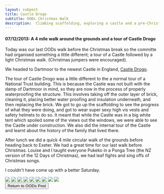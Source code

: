 ```yaml
---
layout: subpost
title: Castle Drogo
subtitle: OODs Christmas Walk
description:  Climbing scaffolding, exploring a castle and a pre-Christmas Walk. 
---
```


<h4>07/12/2013: A 4 mile walk around the grounds and a tour of Castle Drogo</h4>

Today was our last OODs walk before the Christmas break so the committe had organised something a little different; a tour of a Castle followed by a light Christmas walk. (Christmas jumpers were encouraged).

We headed to Dartmoor to the newest Castle in England, <a target="_blank" href="https://www.nationaltrust.org.uk/castle-drogo">Castle Drogo</a>.

The tour of Castle Drogo was a little different to the a normal tour of a National Trust building. This is because the Castle was not built with the damp of Dartmoor in mind, so they are now in the process of properly waterproofing the structure. This involves taking off the outer layer of brick, cleaning it, placing better water proofing and insulation underneath, and then replacing the brick. We got to go up the scaffolding to see the progress of what they were doing, and got to wear super sexy high vis vests and safety helmets to do so. It meant that while the Castle was in a big white tent which spoiled some of the views out the windows, we were able to see the Castle under construction. We also did the internal tour of the Castle and learnt about the history of the family that lived there. 

After lunch we did a quick 4 mile circular walk of the grounds before heading back to Exeter. We had a great time for our last walk before Christmas. Louise and I taught everyone Pukeko in a Ponga Tree (the NZ version of the 12 Days of Christmas), we had leaf fights and sing offs of Christmas songs. 

I couldn't have come up with a better Saturday.

<img src="https://lh3.googleusercontent.com/AGnu1HfmG_SxjHFacwK6MrXewNEEztAEjffSd5GH4BA5L-m5IFCwdqTUiW2WjcmYscx_MeS3wriATRV4jfxqjTt7lBgUUphGSIs-a_yJyHxPY4PJGuGGrvQxFgik0uzW2Dy0GfqbgtI=w2400" class="image1">
<img src="https://lh3.googleusercontent.com/UFAcLHFkzWgQ7lZJei8bxHoOlrFMGbSPljbrCpwRjrJ2Nh6IZxBpljs3SrRfr97YxnBec5xTRS1W-79-lcNQsexrAVBkwm9cZpZ7kZsAYA4r_81vSFkcsvkyDQO5h0JVtxfhE_36y14=w2400" class="image1">
<img src="https://lh3.googleusercontent.com/3etS8PCQkpAPFDVPCN90IISCeUFnLBX_gVkf_9Ex07XzYi1ZdozbT3OCy_KeO_b3ON_HhlGRw4Rek5DpF6JqyNVSebiAvVoyWLkZFoFoBEaw25DJNQkoYT7nd48pwQ153cDQVcNGpdQ=w2400" class="image1">
<img src="https://lh3.googleusercontent.com/aWmL0Oz8g8PqVZKNC-iNwnSlgs4no4ZcEeZMWAFSGUgadr36MqR73GQ5NS6NXc1YMb5RHRRjHQYLYwqomBN6E_rzYRj4SXKpUwkF0uZXPDemZZTlFm5QYx3NSffeR3jmhP8SYr_SNg8=w2400" class="image1">
<img src="https://lh3.googleusercontent.com/SbASM0EUFuOAoYAlxzVlMVQqk421E2tl0-zk3EiLgrPtLyd8z72jntdVNtzZfFot8oRf7vwBYLTHcbUYfyKiQ0DUn04X2lPd6eYngTj52EzuFb4lEsAvlP2_V1Oa-zw5MjBE8-Gwxic=w2400" class="image1">
<img src="https://lh3.googleusercontent.com/5BQtp6N0ObnNK4CRiPdjspF75MrsAb_qAAzHCsrT1YWFHZXa8-VSN94ozPmh2nN1LvkNjTotY6ivy0c0ZwqTgqLgZIpeitxS78Y--1fJUwneNf521D4tttkSy1tOfIu1hNXuWqRwdrI=w2400" class="image1">
<img src="https://lh3.googleusercontent.com/4pNY6asOB4-01Sl2Mn_HizIZi7_bMxsb-zTRS_WaBO3Kghanl851PiPK6Lw9_fRQUBLld3QjiKMR8JO-9i7RW4bFvb6TmC2J_gQ9oDcpokZqKjJ-qpnLgwVMNyB-trpmdOpuGDEUiFs=w2400" class="image1">
<img src="https://lh3.googleusercontent.com/y-Pvvfi4i3CoClLlXWq10KdJgOEOWyO84vhHEEiIQypCucPu_cWBkPY7R6yqZKYfvaM2Cx2hbnqqwCB7WsEJm0TjAU4455273Qpv8iBCh6f8HIE24F-hHUnl6XdqGzzRzB5wHY81G6I=w2400" class="image1">
<img src="https://lh3.googleusercontent.com/dZeABdnNxGEBY7z0ER9Yam1AQK2u9dCBvi3tttF82aGgvgO23fbrURfYLS3qnH0bwoXxgVQ0BG5V9n4WW8puwdN7OiVQSDpO62EMMRdZVdPrg-tMgprzn9BnVDFw5y24tyZPqQ-creE=w2400" class="image1">

<div class="wrapper">
  <input type="button" class="button" value="Return to OODs Post" onclick="self.close()">
</div>
